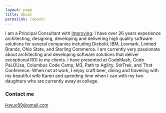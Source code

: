 ```yaml
---
layout: page
title: About
permalink: /about/
---
```


I am a Principal Consultant with [Improving](http://www.improving.com/). I have over 26 years
experience architecting, designing, developing and delivering high quality software solutions
for several companies including Diebold, IBM, Lexmark, Limited Brands, Ohio State, and Sterling Commerce.
I am currently very passionate about architecting and developing software solutions that deliver
exceptional ROI to my clients. I have presented at CodeMash, Code PaLOUsa, Columbus Code Camp, M3,
Path to Agility, StirTrek, and That Conference. When not at work, I enjoy craft beer, dining
and traveling with my beautiful wife Karen and spending time when I can with my two daughters
who are currently away at college.

### Contact me

[jkwuc89@gmail.com](mailto:jkwuc89@gmail.com)